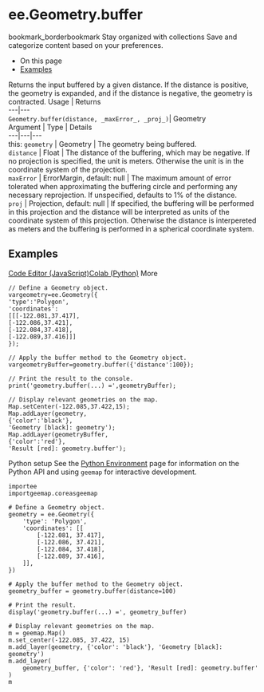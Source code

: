  
#  ee.Geometry.buffer
bookmark_borderbookmark Stay organized with collections  Save and categorize content based on your preferences.
  * On this page
  * [Examples](https://developers.google.com/earth-engine/apidocs/ee-geometry-buffer#examples)


Returns the input buffered by a given distance. If the distance is positive, the geometry is expanded, and if the distance is negative, the geometry is contracted.
Usage | Returns  
---|---  
`Geometry.buffer(distance, _maxError_, _proj_)`|  Geometry  
Argument | Type | Details  
---|---|---  
this: `geometry` | Geometry | The geometry being buffered.  
`distance` | Float | The distance of the buffering, which may be negative. If no projection is specified, the unit is meters. Otherwise the unit is in the coordinate system of the projection.  
`maxError` | ErrorMargin, default: null | The maximum amount of error tolerated when approximating the buffering circle and performing any necessary reprojection. If unspecified, defaults to 1% of the distance.  
`proj` | Projection, default: null | If specified, the buffering will be performed in this projection and the distance will be interpreted as units of the coordinate system of this projection. Otherwise the distance is interpereted as meters and the buffering is performed in a spherical coordinate system.  
## Examples
[Code Editor (JavaScript)](https://developers.google.com/earth-engine/apidocs/ee-geometry-buffer#code-editor-javascript-sample)[Colab (Python)](https://developers.google.com/earth-engine/apidocs/ee-geometry-buffer#colab-python-sample) More
```
// Define a Geometry object.
vargeometry=ee.Geometry({
'type':'Polygon',
'coordinates':
[[[-122.081,37.417],
[-122.086,37.421],
[-122.084,37.418],
[-122.089,37.416]]]
});

// Apply the buffer method to the Geometry object.
vargeometryBuffer=geometry.buffer({'distance':100});

// Print the result to the console.
print('geometry.buffer(...) =',geometryBuffer);

// Display relevant geometries on the map.
Map.setCenter(-122.085,37.422,15);
Map.addLayer(geometry,
{'color':'black'},
'Geometry [black]: geometry');
Map.addLayer(geometryBuffer,
{'color':'red'},
'Result [red]: geometry.buffer');
```
Python setup
See the [ Python Environment](https://developers.google.com/earth-engine/guides/python_install) page for information on the Python API and using `geemap` for interactive development.
```
importee
importgeemap.coreasgeemap
```
```
# Define a Geometry object.
geometry = ee.Geometry({
    'type': 'Polygon',
    'coordinates': [[
        [-122.081, 37.417],
        [-122.086, 37.421],
        [-122.084, 37.418],
        [-122.089, 37.416],
    ]],
})

# Apply the buffer method to the Geometry object.
geometry_buffer = geometry.buffer(distance=100)

# Print the result.
display('geometry.buffer(...) =', geometry_buffer)

# Display relevant geometries on the map.
m = geemap.Map()
m.set_center(-122.085, 37.422, 15)
m.add_layer(geometry, {'color': 'black'}, 'Geometry [black]: geometry')
m.add_layer(
    geometry_buffer, {'color': 'red'}, 'Result [red]: geometry.buffer'
)
m
```

